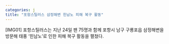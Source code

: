 ```yaml
---
categories: j
title: "포항스틸러스 삼정해변 힌남노 피해 복구 활동"
---
```

[IMG01] 포항스틸러스는 지난 24일 팬 75명과 함께 포항시 남구 구룡포읍 삼정해변을 방문해 태풍 ‘힌남노’로 인한 피해 복구 활동을 펼쳤다.